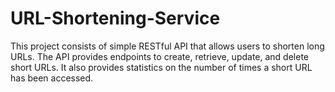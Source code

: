 # URL-Shortening-Service
This project consists of simple RESTful API that allows users to shorten long URLs. The API provides endpoints to create, retrieve, update, and delete short URLs. It also provides statistics on the number of times a short URL has been accessed.
